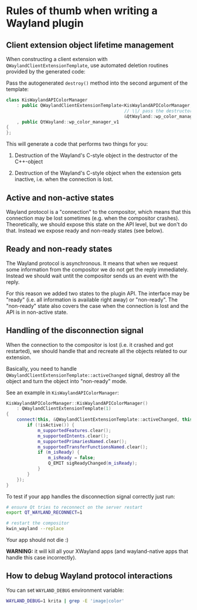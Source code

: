 # Rules of thumb when writing a Wayland plugin

## Client extension object lifetime management

When constructing a client extension with `QWaylandClientExtensionTemplate`,
use automated deletion routines provided by the generated code:

Pass the autogenerated `destroy()` method into the second argument of the
template:

```cpp
class KisWaylandAPIColorManager
    : public QWaylandClientExtensionTemplate<KisWaylandAPIColorManager,
                                             // \|/ pass the destructor here!
                                             &QtWayland::wp_color_manager_v1::destroy>
    , public QtWayland::wp_color_manager_v1
{
};
```

This will generate a code that performs two things for you:

1) Destruction of the Wayland's C-style object in the destructor of
   the C++-object

2) Destruction of the Wayland's C-style object when the extension
   gets inactive, i.e. when the connection is lost.

## Active and non-active states

Wayland protocol is a "connection" to the compositor, which means that this
connection may be lost sometimes (e.g. when the compositor crashes). Theoretically,
we should expose this state on the API level, but we don't do that. Instead we
expose ready and non-ready states (see below).

## Ready and non-ready states

The Wayland protocol is asynchronous. It means that when we request some
information from the compositor we do not get the reply immediately. Instead
we should wait untit the compositor sends us an event with the reply.

For this reason we added two states to the plugin API. The interface may be
"ready" (i.e. all information is available right away) or "non-ready". The
"non-ready" state also covers the case when the connection is lost and
the API is in non-active state.

## Handling of the disconnection signal

When the connection to the compositor is lost (i.e. it crashed and got restarted),
we should handle that and recreate all the objects related to our extension.

Basically, you need to handle `QWaylandClientExtensionTemplate::activeChanged`
signal, destroy all the object and turn the object into "non-ready" mode.

See an example in `KisWaylandAPIColorManager`:

```cpp
KisWaylandAPIColorManager::KisWaylandAPIColorManager()
    : QWaylandClientExtensionTemplate(1)
{
    connect(this, &QWaylandClientExtensionTemplate::activeChanged, this, [this] {
        if (!isActive()) {
            m_supportedFeatures.clear();
            m_supportedIntents.clear();
            m_supportedPrimariesNamed.clear();
            m_supportedTransferFunctionsNamed.clear();
            if (m_isReady) {
                m_isReady = false;
                Q_EMIT sigReadyChanged(m_isReady);
            }
        }
    });
}
```

To test if your app handles the disconnection signal correctly just run:

```bash
# ensure Qt tries to reconnect on the server restart
export QT_WAYLAND_RECONNECT=1

# restart the compositor
kwin_wayland --replace
```

Your app should not die :)

**WARNING:** it will kill all your XWayland apps (and wayland-native apps
that handle this case incorrectly).

## How to debug Wayland protocol interactions

You can set `WAYLAND_DEBUG` environment variable:

```bash
WAYLAND_DEBUG=1 krita | grep -E 'image|color'
```